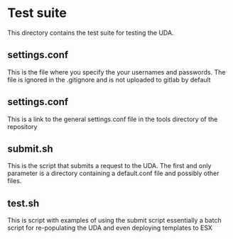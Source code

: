 # Test suite

This directory contains the test suite for testing the UDA.

## settings.conf
This is the file where you specify the your usernames and passwords. The file is ignored in the .gitignore and is not uploaded to gitlab by default

## settings.conf
This is a link to the general settings.conf file in the tools directory of the repository

## submit.sh
This is the script that submits a request to the UDA. The first and only parameter is a directory containing a default.conf file and possibly other files.

## test.sh
This is script with examples of using the submit script essentially a batch script for re-populating the UDA and even deploying templates to ESX


